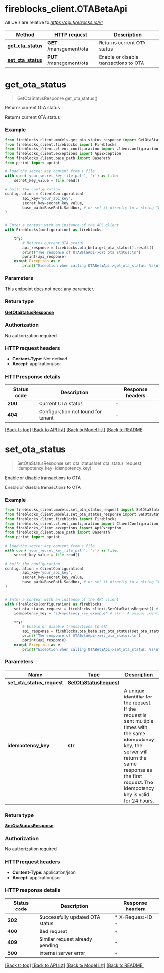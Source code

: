 # fireblocks_client.OTABetaApi

All URIs are relative to *https://api.fireblocks.io/v1*

Method | HTTP request | Description
------------- | ------------- | -------------
[**get_ota_status**](OTABetaApi.md#get_ota_status) | **GET** /management/ota | Returns current OTA status
[**set_ota_status**](OTABetaApi.md#set_ota_status) | **PUT** /management/ota | Enable or disable transactions to OTA


# **get_ota_status**
> GetOtaStatusResponse get_ota_status()

Returns current OTA status

Returns current OTA status

### Example


```python
from fireblocks_client.models.get_ota_status_response import GetOtaStatusResponse
from fireblocks_client.fireblocks import Fireblocks
from fireblocks_client.client_configuration import ClientConfiguration
from fireblocks_client.exceptions import ApiException
from fireblocks_client.base_path import BasePath
from pprint import pprint

# load the secret key content from a file
with open('your_secret_key_file_path', 'r') as file:
    secret_key_value = file.read()

# build the configuration
configuration = ClientConfiguration(
        api_key="your_api_key",
        secret_key=secret_key_value,
        base_path=BasePath.Sandbox, # or set it directly to a string "https://sandbox-api.fireblocks.io/v1"
)


# Enter a context with an instance of the API client
with Fireblocks(configuration) as fireblocks:

    try:
        # Returns current OTA status
        api_response = fireblocks.ota_beta.get_ota_status().result()
        print("The response of OTABetaApi->get_ota_status:\n")
        pprint(api_response)
    except Exception as e:
        print("Exception when calling OTABetaApi->get_ota_status: %s\n" % e)
```



### Parameters

This endpoint does not need any parameter.

### Return type

[**GetOtaStatusResponse**](GetOtaStatusResponse.md)

### Authorization

No authorization required

### HTTP request headers

 - **Content-Type**: Not defined
 - **Accept**: application/json

### HTTP response details

| Status code | Description | Response headers |
|-------------|-------------|------------------|
**200** | Current OTA status |  -  |
**404** | Configuration not found for tenant |  -  |

[[Back to top]](#) [[Back to API list]](../README.md#documentation-for-api-endpoints) [[Back to Model list]](../README.md#documentation-for-models) [[Back to README]](../README.md)

# **set_ota_status**
> SetOtaStatusResponse set_ota_status(set_ota_status_request, idempotency_key=idempotency_key)

Enable or disable transactions to OTA

Enable or disable transactions to OTA

### Example


```python
from fireblocks_client.models.set_ota_status_request import SetOtaStatusRequest
from fireblocks_client.models.set_ota_status_response import SetOtaStatusResponse
from fireblocks_client.fireblocks import Fireblocks
from fireblocks_client.client_configuration import ClientConfiguration
from fireblocks_client.exceptions import ApiException
from fireblocks_client.base_path import BasePath
from pprint import pprint

# load the secret key content from a file
with open('your_secret_key_file_path', 'r') as file:
    secret_key_value = file.read()

# build the configuration
configuration = ClientConfiguration(
        api_key="your_api_key",
        secret_key=secret_key_value,
        base_path=BasePath.Sandbox, # or set it directly to a string "https://sandbox-api.fireblocks.io/v1"
)


# Enter a context with an instance of the API client
with Fireblocks(configuration) as fireblocks:
    set_ota_status_request = fireblocks_client.SetOtaStatusRequest() # SetOtaStatusRequest | 
    idempotency_key = 'idempotency_key_example' # str | A unique identifier for the request. If the request is sent multiple times with the same idempotency key, the server will return the same response as the first request. The idempotency key is valid for 24 hours. (optional)

    try:
        # Enable or disable transactions to OTA
        api_response = fireblocks.ota_beta.set_ota_status(set_ota_status_request, idempotency_key=idempotency_key).result()
        print("The response of OTABetaApi->set_ota_status:\n")
        pprint(api_response)
    except Exception as e:
        print("Exception when calling OTABetaApi->set_ota_status: %s\n" % e)
```



### Parameters


Name | Type | Description  | Notes
------------- | ------------- | ------------- | -------------
 **set_ota_status_request** | [**SetOtaStatusRequest**](SetOtaStatusRequest.md)|  | 
 **idempotency_key** | **str**| A unique identifier for the request. If the request is sent multiple times with the same idempotency key, the server will return the same response as the first request. The idempotency key is valid for 24 hours. | [optional] 

### Return type

[**SetOtaStatusResponse**](SetOtaStatusResponse.md)

### Authorization

No authorization required

### HTTP request headers

 - **Content-Type**: application/json
 - **Accept**: application/json

### HTTP response details

| Status code | Description | Response headers |
|-------------|-------------|------------------|
**202** | Successfully updated OTA status |  * X-Request-ID -  <br>  |
**400** | Bad request |  -  |
**409** | Similar request already pending |  -  |
**500** | Internal server error |  -  |

[[Back to top]](#) [[Back to API list]](../README.md#documentation-for-api-endpoints) [[Back to Model list]](../README.md#documentation-for-models) [[Back to README]](../README.md)

